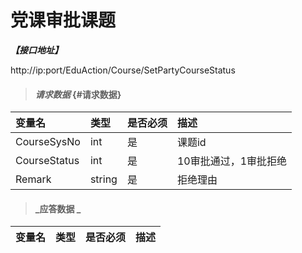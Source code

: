 # 党课审批课题


_**【接口地址】**_

http://ip:port/EduAction/Course/SetPartyCourseStatus

> #### _请求数据_ {#请求数据}

| 变量名 | 类型 | 是否必须 | 描述 |
| :--- | :--- | :--- | :--- |
| CourseSysNo | int | 是 | 课题id |
| CourseStatus | int | 是 | 10审批通过，1审批拒绝 |
| Remark | string | 是 | 拒绝理由 |


> #### _应答数据 _

| 变量名 | 类型 | 是否必须 | 描述 |
| :--- | :--- | :--- | :--- |




